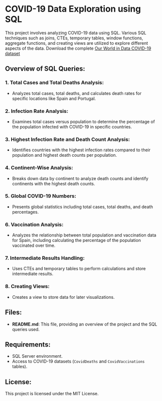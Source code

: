 # COVID-19 Data Exploration using SQL

This project involves analyzing COVID-19 data using SQL. Various SQL techniques such as joins, CTEs, temporary tables, window functions, aggregate functions, and creating views are utilized to explore different aspects of the data.
Download the complete [Our World in Data COVID-19 dataset](https://ourworldindata.org/covid-deaths)

## Overview of SQL Queries:

### 1. Total Cases and Total Deaths Analysis:
- Analyzes total cases, total deaths, and calculates death rates for specific locations like Spain and Portugal.

### 2. Infection Rate Analysis:
- Examines total cases versus population to determine the percentage of the population infected with COVID-19 in specific countries.

### 3. Highest Infection Rate and Death Count Analysis:
- Identifies countries with the highest infection rates compared to their population and highest death counts per population.

### 4. Continent-Wise Analysis:
- Breaks down data by continent to analyze death counts and identify continents with the highest death counts.

### 5. Global COVID-19 Numbers:
- Presents global statistics including total cases, total deaths, and death percentages.

### 6. Vaccination Analysis:
- Analyzes the relationship between total population and vaccination data for Spain, including calculating the percentage of the population vaccinated over time.

### 7. Intermediate Results Handling:
- Uses CTEs and temporary tables to perform calculations and store intermediate results.

### 8. Creating Views:
- Creates a view to store data for later visualizations.

## Files:

- **README.md**: This file, providing an overview of the project and the SQL queries used.

## Requirements:
- SQL Server environment.
- Access to COVID-19 datasets (`CovidDeaths` and `CovidVaccinations` tables).

## License:
This project is licensed under the MIT License.

